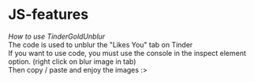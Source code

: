 # JS-features
*How to use TinderGoldUnblur* </br>
The code is used to unblur the "Likes You" tab on Tinder </br>
If you want to use code, you must use the console in the inspect element option. (right click on blur image in tab) </br>
Then copy / paste and enjoy the images :>
